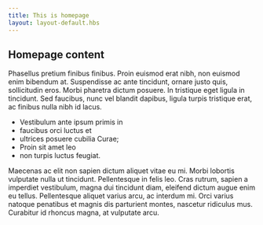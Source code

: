 ```yaml
---
title: This is homepage
layout: layout-default.hbs
---
```


## Homepage content

Phasellus pretium finibus finibus. Proin euismod erat nibh, non euismod enim bibendum at. Suspendisse ac ante tincidunt, ornare justo quis, sollicitudin eros. Morbi pharetra dictum posuere. In tristique eget ligula in tincidunt. Sed faucibus, nunc vel blandit dapibus, ligula turpis tristique erat, ac finibus nulla nibh id lacus.

- Vestibulum ante ipsum primis in
- faucibus orci luctus et
- ultrices posuere cubilia Curae;
- Proin sit amet leo
- non turpis luctus feugiat.

Maecenas ac elit non sapien dictum aliquet vitae eu mi. Morbi lobortis vulputate nulla ut tincidunt. Pellentesque in felis leo. Cras rutrum, sapien a imperdiet vestibulum, magna dui tincidunt diam, eleifend dictum augue enim eu tellus. Pellentesque aliquet varius arcu, ac interdum mi. Orci varius natoque penatibus et magnis dis parturient montes, nascetur ridiculus mus. Curabitur id rhoncus magna, at vulputate arcu.
